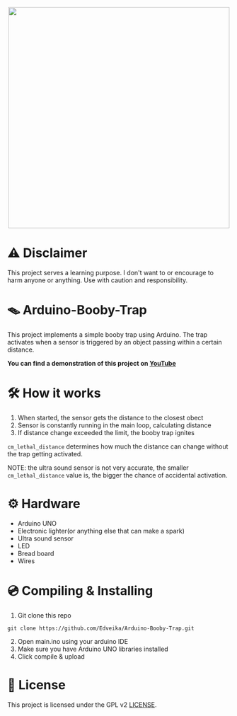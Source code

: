 <p align="center">
  <img height="500px" src="https://github.com/Edveika/Arduino-Booby-Trap/assets/113787144/aafb613f-ed8f-43fb-98ea-ded1976c46a2">
</p>

# ⚠️ Disclaimer

This project serves a learning purpose. I don't want to or encourage to harm anyone or anything. Use with caution and responsibility.

# 🪤 Arduino-Booby-Trap

This project implements a simple booby trap using Arduino. The trap activates when a sensor is triggered by an object passing within a certain distance.

**You can find a demonstration of this project on [YouTube](https://www.youtube.com/shorts/JCjqhoGpUXk)**

# 🛠️ How it works

1. When started, the sensor gets the distance to the closest obect
2. Sensor is constantly running in the main loop, calculating distance
3. If distance change exceeded the limit, the booby trap ignites

`cm_lethal_distance` determines how much the distance can change without the trap getting activated.

NOTE: the ultra sound sensor is not very accurate, the smaller `cm_lethal_distance` value is, the bigger the chance of accidental activation.

# ⚙️ Hardware

* Arduino UNO
* Electronic lighter(or anything else that can make a spark)
* Ultra sound sensor
* LED
* Bread board
* Wires

# 💿 Compiling & Installing

1. Git clone this repo

```
git clone https://github.com/Edveika/Arduino-Booby-Trap.git
```

2. Open main.ino using your arduino IDE
3. Make sure you have Arduino UNO libraries installed
4. Click compile & upload

# 📜 License

This project is licensed under the GPL v2 [LICENSE](LICENSE).
